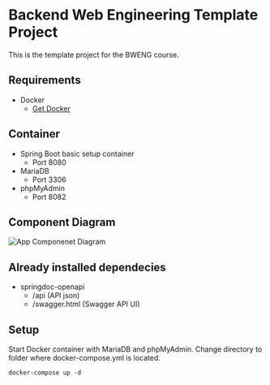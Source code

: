 # Backend Web Engineering Template Project
This is the template project for the BWENG course.

## Requirements
* Docker
    * [Get Docker](https://docs.docker.com/get-docker/)

## Container
* Spring Boot basic setup container
  * Port 8080
* MariaDB
  * Port 3306
* phpMyAdmin
  * Port 8082

## Component Diagram
![App Componenet Diagram](http://www.plantuml.com/plantuml/png/POxDIiL038NtUOfmz_SDHAwttRWGmJx1E1DhS9eCcTID-EwMbj8VTydv3dpdLZsOZqE6J1-EhcZSVpecDehEAW0XkXescKaSG3GHjXg_oF074ACEHML2UEcAiVHuLtLyAkKoytsZKN7JdCbEe2FxvaZr5BzHqSgknZFw1K1CmSDxg8GlmJYqzsF6ylmAKmzWsOiFr-lZthkTCzhCwx741_Fsh7Xr_oVBWXj96eVy1m00)

## Already installed dependecies
* springdoc-openapi
  * /api (API json)
  * /swagger.html (Swagger API UI)

## Setup
Start Docker container with MariaDB and phpMyAdmin. Change directory to folder where docker-compose.yml is located.
```shell
docker-compose up -d
```